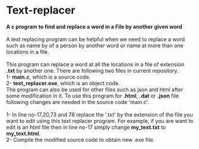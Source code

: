 # Text-replacer
**A c program to find and replace a word in a File by another given word** <br/>
<br/>
A text replacing program can be helpful when we need to replace a word such as name by of a person by another word or name at more than one locations in a file.
<br/><br/>
This program can replace a word at all the locations in a file of extension **.txt** by another one. There are following two files in current repository.<br/>
1- **main.c**, which is a source code. <br/>
2- **text_replacer.exe**, which is an object code. <br/>
The program can also be used for other files such as json and html after some modification in it. To use this program for **.html**, **.dat** or **.json** file following changes are needed in the source code 'main.c'.<br><br>
1- In line no-17,20,73 and 78 replace the '.txt' by the extension of the file you want to edit using this text replacer program. For example, if you are want to edit is an html file then in line no-17 simply change  **my_text.txt** to **my_text.html**. <br/>
2- Compile the modified source code to obtain new .exe file.
